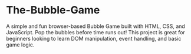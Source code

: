 # The-Bubble-Game
A simple and fun browser-based Bubble Game built with HTML, CSS, and JavaScript. Pop the bubbles before time runs out! This project is great for beginners looking to learn DOM manipulation, event handling, and basic game logic.
